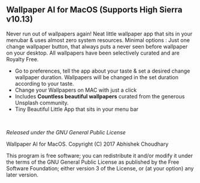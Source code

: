 <h2>Wallpaper AI for MacOS (Supports High Sierra v10.13)</h2>

<p>Never run out of wallpapers again! Neat little wallpaper app that sits in your menubar & uses almost zero system resources. Minimal options : Just one change wallpaper button, that always puts a never seen before wallpaper on your desktop. All wallpapers have been selectively curated and are Royalty Free.</p>

<ul>
<li>Go to preferences, tell the app about your taste & set a desired change wallpaper duration. Wallpapers will be changed in the set duration according to your taste.</li>
<li>Change your Wallpapers on MAC with just a click</li>
<li>Includes <b>Countless beautiful wallpapers</b> curated from the generous Unsplash community.</li>
<li>Tiny Beautiful Little App that sits in your menu bar</li>
</ul>

&nbsp;
&nbsp;
&nbsp;

<i>Released under the GNU General Public License</i>

Wallpaper AI for MacOS.
Copyright (C) 2017  Abhishek Choudhary

This program is free software; you can redistribute it and/or
modify it under the terms of the GNU General Public License
as published by the Free Software Foundation; either version 3
of the License, or (at your option) any later version.
